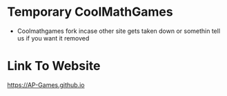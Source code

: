 # Temporary CoolMathGames

- Coolmathgames fork incase other site gets taken down or somethin tell us if you want it removed
# Link To Website

https://AP-Games.github.io

